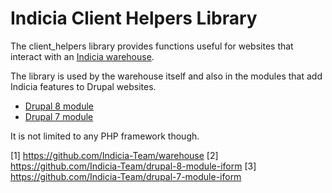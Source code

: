 # Indicia Client Helpers Library

The client_helpers library provides functions useful for websites that 
interact with an [Indicia warehouse](1).

The library is used by the warehouse itself and also in the modules
that add Indicia features to Drupal websites.
* [Drupal 8 module](2) 
* [Drupal 7 module](3)

It is not limited to any PHP framework though.

[1] https://github.com/Indicia-Team/warehouse
[2] https://github.com/Indicia-Team/drupal-8-module-iform
[3] https://github.com/Indicia-Team/drupal-7-module-iform